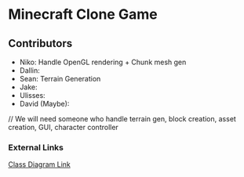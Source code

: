 # Minecraft Clone Game
## Contributors
- Niko: Handle OpenGL rendering + Chunk mesh gen
- Dallin:
- Sean: Terrain Generation
- Jake:
- Ulisses:
- David (Maybe): 

// We will need someone who handle terrain gen, block creation, asset creation, GUI, character controller

### External Links
[Class Diagram Link](https://docs.google.com/drawings/d/1Rja5TI8MIqJgnk-PyeSCaD919eVHrKPN3KJQktHV5DI/edit?usp=sharing)